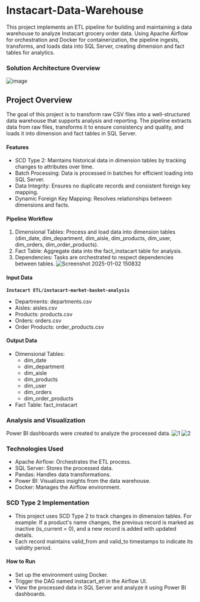 # Instacart-Data-Warehouse
This project implements an ETL pipeline for building and maintaining a data warehouse to analyze Instacart grocery order data. Using Apache Airflow for orchestration and Docker for containerization, the pipeline ingests, transforms, and loads data into SQL Server, creating dimension and fact tables for analytics.

### Solution Architecture Overview
![image](https://github.com/user-attachments/assets/1104ed11-a773-47f1-b38f-81c031043cf1)

## Project Overview
The goal of this project is to transform raw CSV files into a well-structured data warehouse that supports analysis and reporting. The pipeline extracts data from raw files, transforms it to ensure consistency and quality, and loads it into dimension and fact tables in SQL Server.

#### Features
- SCD Type 2: Maintains historical data in dimension tables by tracking changes to attributes over time.
- Batch Processing: Data is processed in batches for efficient loading into SQL Server.
- Data Integrity: Ensures no duplicate records and consistent foreign key mapping.
- Dynamic Foreign Key Mapping: Resolves relationships between dimensions and facts.

#### Pipeline Workflow
1) Dimensional Tables: Process and load data into dimension tables (dim_date, dim_department, dim_aisle, dim_products, dim_user, dim_orders, dim_order_products).
2) Fact Table: Aggregate data into the fact_instacart table for analysis.
3) Dependencies: Tasks are orchestrated to respect dependencies between tables.
![Screenshot 2025-01-02 150832](https://github.com/user-attachments/assets/0c8213c2-9a07-4c34-82bb-0c28bfb14831)

#### Input Data
**`Instacart ETL/instacart-market-basket-analysis`**
- Departments: departments.csv
- Aisles: aisles.csv
- Products: products.csv
- Orders: orders.csv
- Order Products: order_products.csv

#### Output Data
- Dimensional Tables:
  - dim_date
  - dim_department
  - dim_aisle
  - dim_products
  - dim_user
  - dim_orders
  - dim_order_products
- Fact Table: fact_instacart

### Analysis and Visualization
Power BI dashboards were created to analyze the processed data.
![1](https://github.com/user-attachments/assets/480f1293-43da-44c3-8c96-c4819c54b0f7)
![2](https://github.com/user-attachments/assets/9611a89b-3325-43e2-aac2-7da8b9dd9efe)

### Technologies Used
- Apache Airflow: Orchestrates the ETL process.
- SQL Server: Stores the processed data.
- Pandas: Handles data transformations.
- Power BI: Visualizes insights from the data warehouse.
- Docker: Manages the Airflow environment.

### SCD Type 2 Implementation
- This project uses SCD Type 2 to track changes in dimension tables. For example:
If a product's name changes, the previous record is marked as inactive (is_current = 0), and a new record is added with updated details.
- Each record maintains valid_from and valid_to timestamps to indicate its validity period.

#### How to Run
- Set up the environment using Docker.
- Trigger the DAG named instacart_etl in the Airflow UI.
- View the processed data in SQL Server and analyze it using Power BI dashboards.





